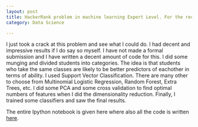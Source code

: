 ```yaml
---
layout: post
title: HackerRank problem in machine learning Expert Level. For the record I am not an expert.
category: Data Science

---
```


I just took a crack at this problem and see what I could do. I had decent and impressive results if I do say so myself. I have not made a formal submission and I have written a decent amount of code for this. I did some munging and divided students into categories. The idea is that students who take the same classes are likely to be better predictors of eachother in terms of ability. I used Support Vector Classification. There are many other to choose from Multinomial Logistic Regression, Random Forest, Extra Trees, etc. I did some PCA and some cross validation to find optimal numbers of features when I did the dimensionality reduction. Finally, I trained some classifiers and saw the final results.
  

The entire Ipython notebook is given here where also all the code is written [here](http://nbviewer.ipython.org/github/SigmoidFreud/HackerRankML/blob/master/SVCMathGradePredictor.ipynb).
